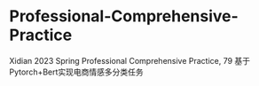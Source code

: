 # Professional-Comprehensive-Practice
Xidian 2023 Spring Professional Comprehensive Practice, 79 基于Pytorch+Bert实现电商情感多分类任务

